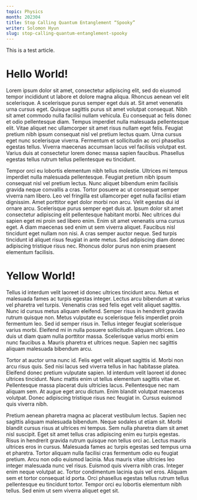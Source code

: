 ```yaml
---
topic: Physics
month: 202304
title: Stop Calling Quantum Entanglement “Spooky”
writer: Solomon Hyun
slug: stop-calling-quantum-entanglement-spooky
---
```

This is a test article.

# Hello World!
Lorem ipsum dolor sit amet, consectetur adipiscing elit, sed do eiusmod tempor incididunt ut labore et dolore magna aliqua. Rhoncus aenean vel elit scelerisque. A scelerisque purus semper eget duis at. Sit amet venenatis urna cursus eget. Quisque sagittis purus sit amet volutpat consequat. Nibh sit amet commodo nulla facilisi nullam vehicula. Eu consequat ac felis donec et odio pellentesque diam. Tempus imperdiet nulla malesuada pellentesque elit. Vitae aliquet nec ullamcorper sit amet risus nullam eget felis. Feugiat pretium nibh ipsum consequat nisl vel pretium lectus quam. Urna cursus eget nunc scelerisque viverra. Fermentum et sollicitudin ac orci phasellus egestas tellus. Viverra maecenas accumsan lacus vel facilisis volutpat est. Varius duis at consectetur lorem donec massa sapien faucibus. Phasellus egestas tellus rutrum tellus pellentesque eu tincidunt.

Tempor orci eu lobortis elementum nibh tellus molestie. Ultrices mi tempus imperdiet nulla malesuada pellentesque. Feugiat pretium nibh ipsum consequat nisl vel pretium lectus. Nunc aliquet bibendum enim facilisis gravida neque convallis a cras. Tortor posuere ac ut consequat semper viverra nam libero. Leo vel fringilla est ullamcorper eget nulla facilisi etiam dignissim. Amet porttitor eget dolor morbi non arcu. Velit egestas dui id ornare arcu. Scelerisque purus semper eget duis at. Ipsum dolor sit amet consectetur adipiscing elit pellentesque habitant morbi. Nec ultrices dui sapien eget mi proin sed libero enim. Enim sit amet venenatis urna cursus eget. A diam maecenas sed enim ut sem viverra aliquet. Faucibus nisl tincidunt eget nullam non nisi. A cras semper auctor neque. Sed turpis tincidunt id aliquet risus feugiat in ante metus. Sed adipiscing diam donec adipiscing tristique risus nec. Rhoncus dolor purus non enim praesent elementum facilisis.

# Yellow World!
Tellus id interdum velit laoreet id donec ultrices tincidunt arcu. Netus et malesuada fames ac turpis egestas integer. Lectus arcu bibendum at varius vel pharetra vel turpis. Venenatis cras sed felis eget velit aliquet sagittis. Nunc id cursus metus aliquam eleifend. Semper risus in hendrerit gravida rutrum quisque non. Metus vulputate eu scelerisque felis imperdiet proin fermentum leo. Sed id semper risus in. Tellus integer feugiat scelerisque varius morbi. Eleifend mi in nulla posuere sollicitudin aliquam ultrices. Leo duis ut diam quam nulla porttitor massa. Scelerisque varius morbi enim nunc faucibus a. Mauris pharetra et ultrices neque. Sapien nec sagittis aliquam malesuada bibendum arcu.

Tortor at auctor urna nunc id. Felis eget velit aliquet sagittis id. Morbi non arcu risus quis. Sed nisi lacus sed viverra tellus in hac habitasse platea. Eleifend donec pretium vulputate sapien. Id interdum velit laoreet id donec ultrices tincidunt. Nunc mattis enim ut tellus elementum sagittis vitae et. Pellentesque massa placerat duis ultricies lacus. Pellentesque nec nam aliquam sem. At augue eget arcu dictum. Enim blandit volutpat maecenas volutpat. Donec adipiscing tristique risus nec feugiat in. Cursus euismod quis viverra nibh.

Pretium aenean pharetra magna ac placerat vestibulum lectus. Sapien nec sagittis aliquam malesuada bibendum. Neque sodales ut etiam sit. Morbi blandit cursus risus at ultrices mi tempus. Sem nulla pharetra diam sit amet nisl suscipit. Eget sit amet tellus cras adipiscing enim eu turpis egestas. Risus in hendrerit gravida rutrum quisque non tellus orci ac. Lectus mauris ultrices eros in cursus. Malesuada fames ac turpis egestas sed tempus urna et pharetra. Tortor aliquam nulla facilisi cras fermentum odio eu feugiat pretium. Arcu non odio euismod lacinia. Mus mauris vitae ultricies leo integer malesuada nunc vel risus. Euismod quis viverra nibh cras. Integer enim neque volutpat ac. Tortor condimentum lacinia quis vel eros. Aliquam sem et tortor consequat id porta. Orci phasellus egestas tellus rutrum tellus pellentesque eu tincidunt tortor. Tempor orci eu lobortis elementum nibh tellus. Sed enim ut sem viverra aliquet eget sit.